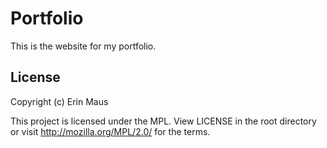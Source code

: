 # Portfolio
This is the website for my portfolio.

## License
Copyright (c) Erin Maus

This project is licensed under the MPL. View LICENSE in the root directory or
visit http://mozilla.org/MPL/2.0/ for the terms.